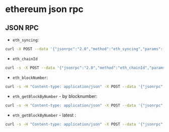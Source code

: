 # ethereum json rpc

## JSON RPC

- `eth_syncing`:

```bash
curl -X POST --data '{"jsonrpc":"2.0","method":"eth_syncing","params":[],"id":51}' http://127.0.0.1:8545
```

- `eth_chainId`

```bash
curl -s -X POST --data '{"jsonrpc":"2.0","method":"eth_chainId","params":[],"id":1}' localhost:8545 | jq -r '.result' | tr -d '\n' |  xargs -0 printf "%d"
```

- `eth_blockNumber`:

```bash
curl -s -H "Content-type: application/json" -X POST --data '{"jsonrpc":"2.0","method":"eth_blockNumber","params":["latest", false],"id":1}' localhost:8545  | jq -r ".result" | tr -d '\n' |  xargs -0 printf "%d"
```

- `eth_getBlockByNumber` - by blocknumber:

```bash
curl -s -H "Content-type: application/json" -X POST --data '{"jsonrpc":"2.0","method":"eth_getBlockByNumber","params":["7881483", false],"id":1}' localhost:8545 | jq -r '.result.number' | tr -d '\n' |  xargs -0 printf "%d"
```

- `eth_getBlockByNumber` - latest :

```bash
curl -s -H "Content-type: application/json" -X POST --data '{"jsonrpc":"2.0","method":"eth_getBlockByNumber","params":["latest", false],"id":1}' localhost:8545 | jq -r '.result.number' | tr -d '\n' |  xargs -0 printf "%d"
```
